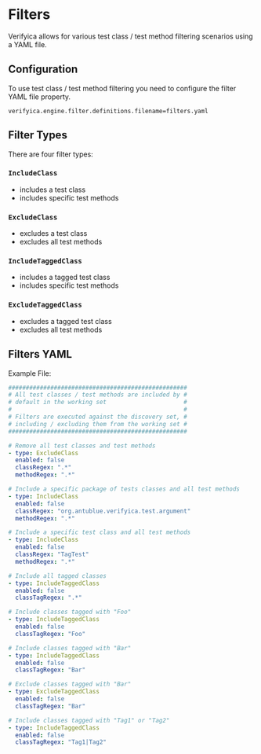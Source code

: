 # Filters

Verifyica allows for various test class / test method filtering scenarios using a YAML file.

## Configuration

To use test class / test method filtering you need to configure the filter YAML file property.

```properties
verifyica.engine.filter.definitions.filename=filters.yaml
```

## Filter Types

There are four filter types:

### `IncludeClass`

- includes a test class
- includes specific test methods

### `ExcludeClass`

- excludes a test class
- excludes all test methods

### `IncludeTaggedClass`

- includes a tagged test class
- includes specific test methods

### `ExcludeTaggedClass`

- excludes a tagged test class
- excludes all test methods

## Filters YAML

Example File:

```yaml
###################################################
# All test classes / test methods are included by #
# default in the working set                      #
#                                                 #
# Filters are executed against the discovery set, #
# including / excluding them from the working set #
###################################################

# Remove all test classes and test methods
- type: ExcludeClass
  enabled: false
  classRegex: ".*"
  methodRegex: ".*"

# Include a specific package of tests classes and all test methods
- type: IncludeClass
  enabled: false
  classRegex: "org.antublue.verifyica.test.argument"
  methodRegex: ".*"

# Include a specific test class and all test methods
- type: IncludeClass
  enabled: false
  classRegex: "TagTest"
  methodRegex: ".*"

# Include all tagged classes
- type: IncludeTaggedClass
  enabled: false
  classTagRegex: ".*"

# Include classes tagged with "Foo"
- type: IncludeTaggedClass
  enabled: false
  classTagRegex: "Foo"

# Include classes tagged with "Bar"
- type: IncludeTaggedClass
  enabled: false
  classTagRegex: "Bar"

# Exclude classes tagged with "Bar"
- type: ExcludeTaggedClass
  enabled: false
  classTagRegex: "Bar"

# Include classes tagged with "Tag1" or "Tag2"
- type: IncludeTaggedClass
  enabled: false
  classTagRegex: "Tag1|Tag2"
```